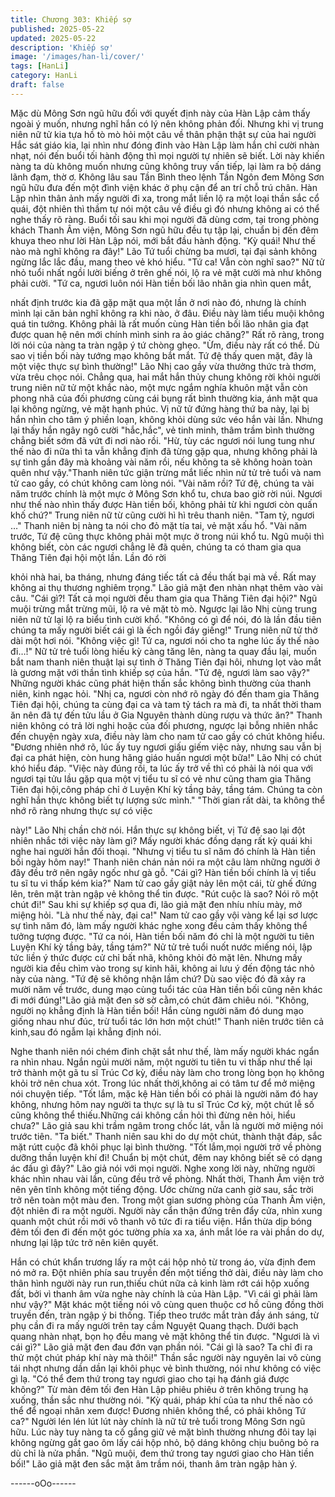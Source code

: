 ```yaml
---
title: Chương 303: Khiếp sợ
published: 2025-05-22
updated: 2025-05-22
description: 'Khiếp sợ'
image: '/images/han-li/cover/'
tags: [HanLi]
category: HanLi
draft: false
---
```


Mặc dù Mông Sơn ngũ hữu đối với quyết định này của Hàn Lập
cảm thấy ngoài ý muốn, nhưng nghĩ hắn có lý nên không phản
đối.
Nhưng khi vị trung niên nữ tử kia tựa hồ tò mò hỏi một câu về
thân phận thật sự của hai người Hắc sát giáo kia, lại nhìn như
đóng đinh vào Hàn Lập làm hắn chỉ cười nhàn nhạt, nói đến buổi
tối hành động thì mọi người tự nhiên sẽ biết.
Lời này khiến nàng ta dù không muốn nhưng cũng không truy vấn
tiếp, lại làm ra bộ dáng lãnh đạm, thờ ơ.
Không lâu sau Tần Bình theo lệnh Tần Ngôn đem Mông Sơn ngũ
hữu đưa đến một đình viện khác ở phụ cận để an trí chỗ trú chân.
Hàn Lập nhìn thân ảnh mấy người đi xa, trong mắt liền lộ ra một
loại thần sắc cổ quái, đột nhiên thì thầm tự nói một câu về điều gì
đó nhưng không ai có thể nghe thấy rõ ràng.
Buổi tối sau khi mọi người đã dùng cơm, tại trong phòng khách
Thanh Âm viện, Mông Sơn ngũ hữu đều tụ tập lại, chuẩn bị đến
đêm khuya theo như lời Hàn Lập nói, mới bắt đầu hành động.
"Kỳ quái! Như thế nào mà nghĩ không ra đây!" Lão Tứ tuổi chừng
ba mươi, tại đại sảnh không ngừng lắc lắc đầu, mang theo vẻ khó
hiểu.
"Tứ ca! Vẫn còn nghĩ sao?"
Nữ tử nhỏ tuổi nhất ngồi lười biếng ở trên ghế nói, lộ ra vẻ mặt
cười mà như không phải cười.
"Tứ ca, ngươi luôn nói Hàn tiền bối lão nhân gia nhìn quen mắt,

nhất định trước kia đã gặp mặt qua một lần ở nơi nào đó, nhưng
là chính mình lại căn bản nghĩ không ra khi nào, ở đâu. Điều này
làm tiểu muội không quá tin tưởng. Không phải là rất muốn cùng
Hàn tiền bối lão nhân gia đạt được quan hệ nên mới chính mình
sinh ra ảo giác chăng?"
Rất rõ ràng, trong lời nói của nàng ta tràn ngập ý tứ chòng ghẹo.
"Ừm, điều này rất có thể. Dù sao vị tiền bối này tướng mạo không
bắt mắt. Tứ đệ thấy quen mặt, đây là một việc thực sự bình
thường!" Lão Nhị cao gầy vừa thưởng thức trà thơm, vừa trêu
chọc nói.
Chẳng qua, hai mắt hắn thủy chung không rời khỏi người trung
niên nữ tử một khắc nào, một mực ngắm nghía khuôn mặt vẫn
còn phong nhã của đối phương cùng cái bụng rất bình thường
kia, ánh mặt qua lại không ngừng, vẻ mặt hạnh phúc.
Vị nữ tử đứng hàng thứ ba này, lại bị hắn nhìn cho tâm ý phiền
loạn, không khỏi dùng sức véo hắn vài lần. Nhưng lại thấy hắn
ngây ngô cười "hắc,hắc", vẻ tinh minh, thâm trầm bình thường
chẳng biết sớm đã vứt đi nơi nào rồi.
"Hừ, tùy các ngươi nói lung tung như thế nào đi nữa thì ta vẫn
khẳng định đã từng gặp qua, nhưng không phải là sự tình gần đây
mà khoảng vài năm rồi, nếu không ta sẽ không hoàn toàn quên
như vậy."Thanh niên tức giận trừng mắt liếc nhìn nử tử trẻ tuổi và
nam tử cao gầy, có chút không cam lòng nói.
"Vài năm rồi? Tứ đệ, chúng ta vài năm trước chính là một mực ở
Mông Sơn khổ tu, chưa bao giờ rời núi. Ngươi như thế nào nhìn
thấy được Hàn tiền bối, không phải từ khi ngươi còn quấn khố
chứ?" Trung niên nữ từ cũng cười hì hì trêu thanh niên.
"Tam tỷ, ngươi …" Thanh niên bị nàng ta nói cho đỏ mặt tía tai, vẻ
mặt xấu hổ.
"Vài năm trước, Tứ đệ cũng thực không phải một mực ở trong núi
khổ tu. Ngũ muội thì không biết, còn các ngươi chẳng lẽ đã quên,
chúng ta có tham gia qua Thăng Tiên đại hội một lần. Lần đó rời

khỏi nhà hai, ba tháng, nhưng đáng tiếc tất cả đều thất bại mà về.
Rất may không ai thụ thương nghiêm trọng." Lão giả mặt đen
nhàn nhạt thêm vào vài câu.
"Cái gì?! Tất cả mọi người đều tham gia qua Thăng Tiên đại hội?"
Ngũ muội trừng mắt trừng mũi, lộ ra vẻ mặt tò mò. Ngược lại lão
Nhị cùng trung niên nữ tử lại lộ ra biểu tình cười khổ.
"Không có gì để nói, đó là lần đầu tiên chúng ta mấy người biết
cái gì là ếch ngồi đáy giếng!" Trung niên nữ tử thở dài một hơi
nói.
"Không việc gì! Tứ ca, ngươi nói cho ta nghe lúc ấy thế nào đi…!"
Nữ tử trẻ tuổi lòng hiếu kỳ càng tăng lên, nàng ta quay đầu lại,
muốn bắt nam thanh niên thuật lại sự tình ở Thăng Tiên đại hôi,
nhưng lọt vào mắt là gương mặt với thần tình khiếp sợ của hắn.
"Tứ đệ, ngươi làm sao vậy?"
Những người khác cũng phát hiện thấn sắc không bình thường
của thanh niên, kinh ngạc hỏi.
"Nhị ca, ngươi còn nhớ rõ ngày đó đến tham gia Thăng Tiên đại
hội, chúng ta cùng đại ca và tam tỷ tách ra mà đi, ta nhất thời
tham ăn nên đã tự đến tửu lầu ở Gia Nguyên thành dùng rượu và
thức ăn?" Thanh niên không có trả lời nghi hoặc của đối phương,
ngược lại bỗng nhiên nhắc đến chuyện ngày xưa, điều này làm
cho nam tử cao gầy có chút không hiểu.
"Đương nhiên nhớ rõ, lúc ấy tuy ngươi giấu giếm việc này, nhưng
sau vẫn bị đại ca phát hiện, còn hung hăng giáo huấn ngươi một
bữa!" Lão Nhị có chút khó hiểu đáp.
"Việc này đúng rồi, ta lúc ấy trở về thì có phải là nói qua với ngươi
tại tửu lầu gặp qua một vị tiểu tu sĩ có vẻ như cũng tham gia
Thăng Tiên đại hội,công pháp chỉ ở Luyện Khí kỳ tầng bảy, tầng
tám. Chúng ta còn nghĩ hắn thực không biết tự lượng sức mình."
"Thời gian rất dài, ta không thể nhớ rõ ràng nhưng thực sự có việc

này!" Lão Nhị chần chờ nói.
Hắn thực sự không biết, vị Tứ đệ sao lại đột nhiên nhắc tới việc
này làm gì?
Mấy người khác đồng dạng rất kỳ quái khi nghe hai người hắn đối
thoại.
"Nhưng vị tiểu tu sĩ năm đó chính là Hàn tiền bối ngày hôm nay!"
Thanh niên chán nản nói ra một câu làm những người ở đây đều
trở nên ngây ngốc như gà gỗ.
"Cái gì? Hàn tiền bối chính là vị tiểu tu sĩ tu vi thấp kém kia?" Nam
tử cao gầy giật nảy lên một cái, từ ghế đứng lên, trên mặt tràn
ngập vẻ không thể tin được.
"Rút cuộc là sao? Nói rõ một chút đi!" Sau khi sự khiếp sợ qua đi,
lão giả mặt đen nhíu nhíu mày, mở miệng hỏi.
"Là như thế này, đại ca!" Nam tử cao gầy vội vàng kể lại sơ lược
sự tình năm đó, làm mấy người khác nghe xong đều cảm thấy
không thể tưởng tượng được.
"Tứ ca nói, Hàn tiền bối năm đó chỉ là một người tu tiên Luyện Khí
kỳ tầng bảy, tầng tám?" Nử tử trẻ tuổi nuốt nước miếng nói, lập
tức liền ý thức được cử chỉ bất nhã, không khỏi đỏ mặt lên.
Nhưng mấy người kia đều chìm vào trong sự kinh hãi, không ai
lưu ý đến động tác nhỏ này của nàng.
"Tứ đệ sẽ không nhận lầm chứ? Dù sao việc đó đã xảy ra mười
năm về trước, dung mạo cùng tuổi tác của Hàn tiền bối cũng nên
khác đi mới đúng!"Lão giả mặt đen sờ sờ cằm,có chút đăm chiêu
nói.
"Không, người nọ khẳng định là Hàn tiền bối! Hắn cùng người
năm đó dung mạo giống nhau như đúc, trừ tuổi tác lớn hơn một
chút!" Thanh niên trước tiên cả kinh,sau đó ngẫm lại khẳng định
nói.

Nghe thanh niên nói chém đinh chặt sắt như thế, làm mấy người
khác ngẩn ra nhìn nhau.
Ngắn ngủi mười năm, một người tu tiên tu vi thấp như thế lại trở
thành một gã tu sĩ Trúc Cơ kỳ, điều này làm cho trong lòng bọn họ
không khỏi trở nên chua xót.
Trong lúc nhất thời,không ai có tâm tư để mở miệng nói chuyện
tiếp.
"Tốt lắm, mặc kệ Hàn tiền bối có phải là người năm đó hay không,
nhưng hôm nay người ta thực sự là tu sĩ Trúc Cơ kỳ, một chút lễ
số cũng không thể thiếu.Những cái không cần hỏi thì đừng nên
hỏi, hiểu chưa?" Lão giả sau khi trầm ngâm trong chốc lát, vẫn là
người mở miệng nói trước tiên.
"Ta biết." Thanh niên sau khi do dự một chút, thành thật đáp, sắc
mặt rútt cuộc đã khôi phục lại bình thường.
"Tốt lắm,mọi người trở về phòng dưỡng thần luyện khí đi! Chuẩn
bị một chút, đêm nay không biết sẽ có dạng ác đấu gì đây?" Lão
giả nói với mọi người.
Nghe xong lời này, những người khác nhìn nhau vài lần, cũng đều
trở về phòng.
Nhất thời, Thanh Âm viện trở nên yên tĩnh không một tiếng động.
Ước chừng nửa canh giờ sau, sắc trời trở nên toàn một màu đen.
Trong một gian sương phòng của Thanh Âm viện, đột nhiên đi ra
một người.
Người này cẩn thận đứng trên đẩy cửa, nhìn xung quanh một
chút rồi mới vô thanh vô tức đi ra tiểu viện.
Hắn thừa dịp bóng đêm tối đen đi đến một góc tường phía xa xa,
ánh mắt lóe ra vài phần do dự, nhưng lại lập tức trở nên kiên
quyết.

Hắn có chút khẩn trương lấy ra một cái hộp nhỏ từ trong áo, vừa
định đem nó mở ra.
Đột nhiên phía sau truyền đến một tiếng thở dài, điều này làm cho
thân hình người này run run,thiếu chút nữa cả kinh làm rớt cái
hộp xuống đất, bởi vì thanh âm vừa nghe này chính là của Hàn
Lập.
"Vì cái gì phải làm như vậy?" Mặt khác một tiếng nói vô cùng
quen thuộc cơ hồ cũng đồng thời truyền đến, tràn ngập ý bi
thống.
Tiếp theo trước mắt tràn đầy ánh sáng, từ phụ cần đi ra mấy
người trên tay cầm Nguyệt Quang thạch. Dưới bạch quang nhàn
nhạt, bọn họ đều mang vẻ mặt không thể tin được.
"Ngươi là vì cái gì?" Lão giả mặt đen đau đớn vạn phần nói.
"Cái gì là sao? Ta chỉ đi ra thử một chút pháp khí này mà thôi!"
Thần sắc người này nguyên lai vô cùng tái nhợt nhưng dần dần
lại khôi phục vẻ bình thường, nói như không có việc gì lạ.
"Có thể đem thứ trong tay ngươi giao cho tại hạ đánh giá được
không?" Từ màn đêm tối đen Hàn Lập phiêu phiêu ở trên không
trung hạ xuống, thần sắc như thường nói.
"Kỳ quái, pháp khí của ta như thế nào có thể để ngoại nhân xem
được! Đương nhiên không thể, có phải không Tứ ca?"
Người lén lén lút lút này chính là nữ tử trẻ tuổi trong Mông Sơn
ngũ hữu.
Lúc này tuy nàng ta cố gắng giữ vẻ mặt bình thường nhưng đôi
tay lại không ngừng gắt gao ôm lấy cái hộp nhỏ, bộ dáng không
chịu buông bỏ ra dù chỉ là nửa phần.
"Ngũ muội, đem thứ trong tay ngươi giao cho Hàn tiền bối!" Lão
giả mặt đen sắc mặt âm trầm nói, thanh âm tràn ngập hàn ý.

------oOo------
